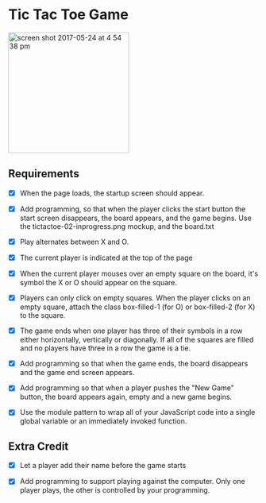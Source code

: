 Tic Tac Toe Game
================================

<img width="243" alt="screen shot 2017-05-24 at 4 54 38 pm" src="https://cloud.githubusercontent.com/assets/25851867/26427766/d3c14698-40a3-11e7-998f-4592f25d8fe4.png">

## Requirements

- [X] When the page loads, the startup screen should appear.

- [X] Add programming, so that when the player clicks the start button the start screen disappears, the board appears, and the game begins. Use the tictactoe-02-inprogress.png mockup, and the board.txt

- [X] Play alternates between X and O.

- [X] The current player is indicated at the top of the page

- [X] When the current player mouses over an empty square on the board, it's symbol the X or O should appear on the square.

- [X] Players can only click on empty squares. When the player clicks on an empty square, attach the class box-filled-1 (for O) or box-filled-2 (for X) to the square.

- [X] The game ends when one player has three of their symbols in a row either horizontally, vertically or diagonally. If all of the squares are filled and no players have three in a row the game is a tie.

- [X] Add programming so that when the game ends, the board disappears and the game end screen appears.

- [X] Add programming so that when a player pushes the "New Game" button, the board appears again, empty and a new game begins.

- [X] Use the module pattern to wrap all of your JavaScript code into a single global variable or an immediately invoked function.


## Extra Credit

- [X] Let a player add their name before the game starts

- [X] Add programming to support playing against the computer. Only one player plays, the other is controlled by your programming.
